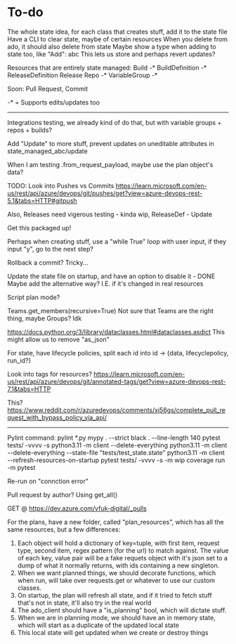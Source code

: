 # To-do

The whole state idea, for each class that creates stuff, add it to the state file
Have a CLI to clear state, maybe of certain resources
When you delete from ado, it should also delete from state
Maybe show a type when adding to state too, like "Add": abc
This lets us store and perhaps revert updates?

Resources that are entirely state managed:
Build -*
BuildDefinition -*
ReleaseDefinition
Release
Repo -*
VariableGroup -*

Soon:
Pull Request, Commit

-* = Supports edits/updates too

-----

Integrations testing, we already kind of do that, but with variable groups + repos + builds?

Add "Update" to more stuff, prevent updates on uneditable attributes in state_managed_abc/update

When I am testing .from_request_payload, maybe use the plan object's data?

TODO: Look into Pushes vs Commits <https://learn.microsoft.com/en-us/rest/api/azure/devops/git/pushes/get?view=azure-devops-rest-5.1&tabs=HTTP#gitpush>

Also, Releases need vigerous testing - kinda wip, ReleaseDef - Update

Get this packaged up!

Perhaps when creating stuff, use a "while True" loop with user input, if they input "y", go to the next step?

Rollback a commit? Tricky...

Update the state file on startup, and have an option to disable it - DONE
Maybe add the alternative way? I.E. if it's changed in real resources

Script plan mode?

Teams.get_members(recursive=True)  Not sure that Teams are the right thing, maybe Groups? Idk

<https://docs.python.org/3/library/dataclasses.html#dataclasses.asdict>
This might allow us to remove "as_json"

For state, have lifecycle policies, split each id into id -> {data, lifecyclepolicy, run_id?}

Look into tags for resources?
<https://learn.microsoft.com/en-us/rest/api/azure/devops/git/annotated-tags/get?view=azure-devops-rest-7.1&tabs=HTTP>

This?
<https://www.reddit.com/r/azuredevops/comments/xj56gs/complete_pull_request_with_bypass_policy_via_api/>

-----

Pylint command:
pylint *.py
mypy . --strict
black . --line-length 140
pytest tests/ -vvvv -s
python3.11 -m client --delete-everything
python3.11 -m client --delete-everything --state-file "tests/test_state.state"
python3.11 -m client --refresh-resources-on-startup
pytest tests/ -vvvv -s -m wip
coverage run -m pytest

Re-run on "connction error"

Pull request by author? Using get_all()

GET @ <https://dev.azure.com/vfuk-digital/_pulls>

For the plans, have a new folder, called "plan_resources", which has all the same resources, but a few differences:

1. Each object will hold a dictionary of key=tuple, with first item, request type, second item, regex pattern (for the url) to match against. The value of each key, value pair will be a fake requets object with it's json set to a dump of what it normally returns, with ids containing a new singleton.
2. When we want planned things, we should decorate functions, which when run, will take over requests.get or whatever to use our custom classes.
3. On startup, the plan will refresh all state, and if it tried to fetch stuff that's not in state, it'll also try in the real world
4. The ado_client should have a "is_planning" bool, which will dictate stuff.
5. When we are in planning mode, we should have an in memory state, which will start as a duplicate of the updated local state
6. This local state will get updated when we create or destroy things
